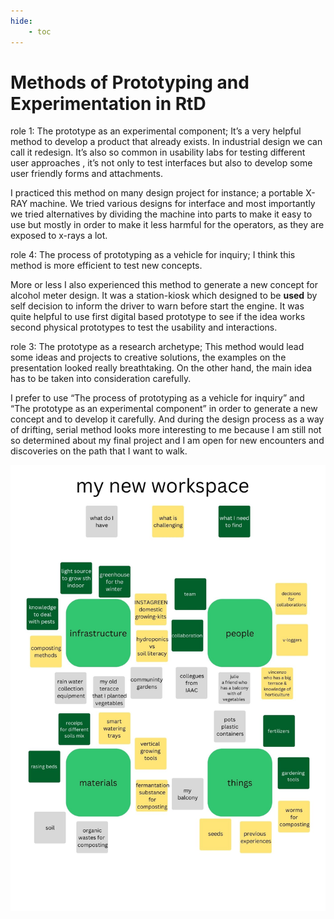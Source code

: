 ```yaml
---
hide:
    - toc
---
```


# Methods of Prototyping and Experimentation in RtD

role 1: The prototype as an experimental component;                                        It’s a very helpful method to develop a product that already exists. In industrial design we can call it redesign. It’s also so common in usability labs for testing different user approaches , it’s not only to test interfaces but also to develop some user friendly forms and attachments.

I practiced this method on many design project for instance;  a portable X-RAY machine. We tried various designs for interface and most importantly we tried alternatives by dividing the machine into parts to make it easy to use but mostly in order to make it less harmful for the operators, as they are exposed to x-rays a lot.

role 4: The process of prototyping as a vehicle for inquiry;
I think this method is more efficient to test new concepts.

More or less I also experienced this method to generate a new concept for alcohol meter design. It was a station-kiosk which designed to be **used** by self decision to inform the driver to warn before start the engine. It was quite helpful to use first digital based prototype to see if the idea works second physical prototypes to test the usability and interactions.

role 3: The prototype as a research archetype;
This method would lead some ideas and projects to creative solutions, the examples on the presentation looked really breathtaking. On the other hand, the main idea has to be taken into consideration carefully.

I prefer to use “The process of prototyping as a vehicle for inquiry” and “The prototype as an experimental component” in order to generate a new concept and to develop it carefully. And during the design process as a way of drifting, serial method looks more interesting to me because I am still not so determined about my final project and I am open for new encounters and discoveries on the path that I want to walk.

![](../images/myworkspace.jpg)
